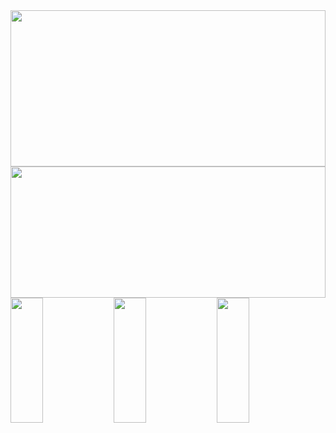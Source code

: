 <img width=100% height=250 align="center" src="https://github-readme-stats.vercel.app/api/wakatime?username=RomanRudin&langs_count=10&theme=transparent&layout=compact" >
<img width=100% height=210 align="center" src="https://github-readme-stats-vercel-fawn.vercel.app/api?username=RomanRudin&theme=transparent&show_icons=true&rank_icon=github&hide=contribs,issues&show=prs_merged_percentage&hide_rank=false" />

<!-- GitHubStats from https://github.com/anuraghazra/github-readme-stats?tab=readme-ov-file#wakatime-stats-card -->
<div aligh=center>
  <img width=32% height=200 src="https://github-profile-summary-cards.vercel.app/api/cards/repos-per-language?username=RomanRudin&theme=transparent" />
  <img width=32% height=200 src="https://github-profile-summary-cards.vercel.app/api/cards/most-commit-language?username=RomanRudin&theme=transparent" />
  <img width=32% height=200 src="https://github-profile-summary-cards.vercel.app/api/cards/productive-time?username=RomanRudin&theme=transparent" />
</div>

<!-- Badges with contacts, that will have links to my social accounts -->
<div id="Badges" align=center><!--
  <a href="">
    <img src="https://img.shields.io/badge/Telegram-blue?style=for-the-badge&logo=Telegram&logoColor=white"/>
  </a>
  <a href="">
    <img src="https://img.shields.io/badge/VK-darkblue?style=for-the-badge&logo=VK&logoColor=white"/>
  </a>
  <a href="">
    <img src="https://img.shields.io/badge/Gmail-red?style=for-the-badge&logo=gmail&logoColor=white"/>
  </a>-->
  <!--<a href="">
    <img src="https://img.shields.io/badge/Resume-green?style=for-the-badge&logo=Book&logoColor=white"/>
  </a>-->
</div>

<!-- Div with technologies I know -->
<!--
<div id="Technologies" align=center>
  <img src="https://github.com/devicons/devicon/blob/master/icons/html5/html5-original.svg" title="HTML5" alt="HTML" width="40" height="40"/>&nbsp;
  <img src="https://github.com/devicons/devicon/blob/master/icons/css3/css3-plain.svg"  title="CSS3" alt="CSS" width="40" height="40"/>&nbsp;
  <img src="https://github.com/devicons/devicon/blob/master/icons/sass/sass-original.svg"  title="SASS" alt="Sass" width="40" height="40"/>&nbsp;
  <img src="https://github.com/devicons/devicon/blob/master/icons/bootstrap/bootstrap-original.svg"  title="Bootstrap" alt="Bootstrap" width="40" height="40"/>&nbsp;
  <img src="https://github.com/devicons/devicon/blob/master/icons/javascript/javascript-original.svg" title="JavaScript" alt="JavaScript" width="40" height="40"/>&nbsp;
  <img src="https://github.com/devicons/devicon/blob/master/icons/git/git-original.svg" title="Git" alt="Git" width="40" height="40"/>
  <img src="https://github.com/devicons/devicon/blob/master/icons/vuejs/vuejs-original.svg" title="Vue.js" alt="Vue" width="40" height="40"/>
</div>
-->

<!--
**RomanRudin/RomanRudin** is a ✨ _special_ ✨ repository because its `README.md` (this file) appears on your GitHub profile.
Here are some ideas to get you started:
- 🔭 I’m currently working on ...
- 🌱 I’m currently learning ...
- 👯 I’m looking to collaborate on ...
- 🤔 I’m looking for help with ...
- 💬 Ask me about ...
- 📫 How to reach me: ...
- 😄 Pronouns: ...
- ⚡ Fun fact: ...
-->
